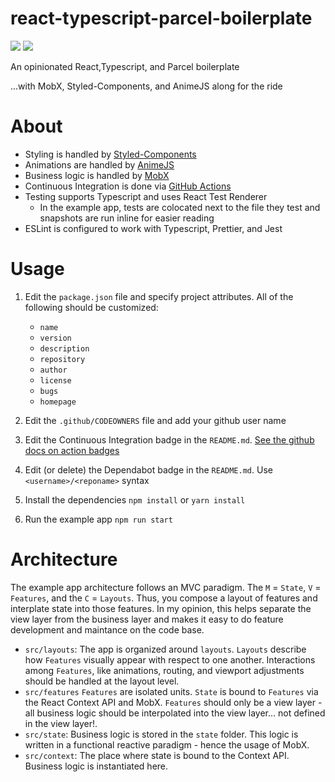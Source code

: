 # react-typescript-parcel-boilerplate

![](https://github.com/erhathaway/react-typescript-parcel-boilerplate/workflows/Continous%20Integration/badge.svg)
![](https://api.dependabot.com/badges/status?host=github&repo=erhathaway/react-typescript-parcel-boilerplate)

An opinionated React,Typescript, and Parcel boilerplate

...with MobX, Styled-Components, and AnimeJS along for the ride

# About

-   Styling is handled by [Styled-Components](https://www.styled-components.com/)
-   Animations are handled by [AnimeJS](https://animejs.com/)
-   Business logic is handled by [MobX](https://mobx.js.org/README.html)
-   Continuous Integration is done via [GitHub Actions](https://github.com/features/actions)
-   Testing supports Typescript and uses React Test Renderer
    -   In the example app, tests are colocated next to the file they test and snapshots are run inline for easier reading
-   ESLint is configured to work with Typescript, Prettier, and Jest

# Usage

1. Edit the `package.json` file and specify project attributes. All of the following should be customized:

    - `name`
    - `version`
    - `description`
    - `repository`
    - `author`
    - `license`
    - `bugs`
    - `homepage`

2. Edit the `.github/CODEOWNERS` file and add your github user name

3. Edit the Continuous Integration badge in the `README.md`. [See the github docs on action badges](https://help.github.com/en/actions/automating-your-workflow-with-github-actions/configuring-a-workflow#adding-a-workflow-status-badge-to-your-repository)
4. Edit (or delete) the Dependabot badge in the `README.md`. Use `<username>/<reponame>` syntax
4. Install the dependencies `npm install` or `yarn install`
5. Run the example app `npm run start`

# Architecture

The example app architecture follows an MVC paradigm. The `M` = `State`, `V` = `Features`, and the `C` = `Layouts`. Thus, you compose a layout of features and interplate state into those features. In my opinion, this helps separate the view layer from the business layer and makes it easy to do feature development and maintance on the code base.

-   `src/layouts`: The app is organized around `layouts`. `Layouts` describe how `Features` visually appear with respect to one another. Interactions among `Features`, like animations, routing, and viewport adjustments should be handled at the layout level.
-   `src/features` `Features` are isolated units. `State` is bound to `Features` via the React Context API and MobX. `Features` should only be a view layer - all business logic should be interpolated into the view layer... not defined in the view layer!.
-   `src/state`: Business logic is stored in the `state` folder. This logic is written in a functional reactive paradigm - hence the usage of MobX.
-   `src/context`: The place where state is bound to the Context API. Business logic is instantiated here.
